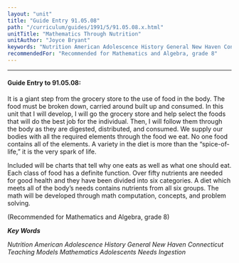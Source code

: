 ```yaml
---
layout: "unit"
title: "Guide Entry 91.05.08"
path: "/curriculum/guides/1991/5/91.05.08.x.html"
unitTitle: "Mathematics Through Nutrition"
unitAuthor: "Joyce Bryant"
keywords: "Nutrition American Adolescence History General New Haven Connecticut Teaching Models Mathematics Adolescents Needs Ingestion"
recommendedFor: "Recommended for Mathematics and Algebra, grade 8"
---
```

<body>
<hr/>
 <h4>
  Guide Entry to 91.05.08:
 </h4>
 It is a giant step from the grocery store to the use of food in the body. The food must be broken down, carried around built up and consumed. In this unit that I will develop, I will go the grocery store and help select the foods that will do the best job for the individual. Then, I will follow them through the body as they are digested, distributed, and consumed. We supply our bodies with all the required elements through the food we eat. No one food contains all of the elements. A variety in the diet is more than the “spice-of-life,” it is the very spark of life.
 <p>
  Included will be charts that tell why one eats as well as what one should eat. Each class of food has a definite function. Over fifty nutrients are needed for good health and they have been divided into six categories. A diet which meets all of the body’s needs contains nutrients from all six groups. The math will be developed through math computation, concepts, and problem solving.
 </p>
 <p>
  (Recommended for Mathematics and Algebra, grade 8)
 </p>
<p>
  <b>
   <i>
    Key Words
   </i>
  </b>
  <br/>
 </p>
 <p>
  <i>
   Nutrition American Adolescence History General New Haven Connecticut Teaching Models Mathematics Adolescents Needs Ingestion
  </i>
 </p>

</body>